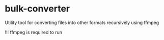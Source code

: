 # bulk-converter
Utility tool for converting files into other formats recursively using ffmpeg

!!! ffmpeg is required to run
